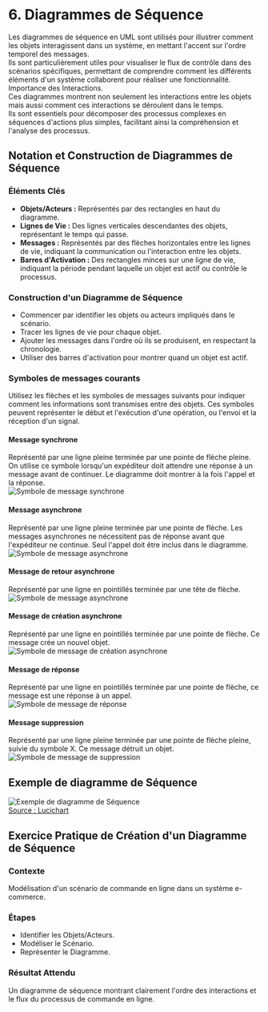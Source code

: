 # 6. Diagrammes de Séquence
Les diagrammes de séquence en UML sont utilisés pour illustrer comment les objets interagissent dans un système, en mettant l'accent sur l'ordre temporel des messages.  
Ils sont particulièrement utiles pour visualiser le flux de contrôle dans des scénarios spécifiques, permettant de comprendre comment les différents éléments d'un système collaborent pour réaliser une fonctionnalité.
Importance des Interactions.  
Ces diagrammes montrent non seulement les interactions entre les objets mais aussi comment ces interactions se déroulent dans le temps.  
Ils sont essentiels pour décomposer des processus complexes en séquences d'actions plus simples, facilitant ainsi la compréhension et l'analyse des processus.

## Notation et Construction de Diagrammes de Séquence

### Éléments Clés
- **Objets/Acteurs :** Représentés par des rectangles en haut du diagramme.
- **Lignes de Vie :** Des lignes verticales descendantes des objets, représentant le temps qui passe.
- **Messages :** Représentés par des flèches horizontales entre les lignes de vie, indiquant la communication ou l'interaction entre les objets.
- **Barres d'Activation :** Des rectangles minces sur une ligne de vie, indiquant la période pendant laquelle un objet est actif ou contrôle le processus.

### Construction d'un Diagramme de Séquence
- Commencer par identifier les objets ou acteurs impliqués dans le scénario.
- Tracer les lignes de vie pour chaque objet.
- Ajouter les messages dans l'ordre où ils se produisent, en respectant la chronologie.
- Utiliser des barres d'activation pour montrer quand un objet est actif.

### Symboles de messages courants
Utilisez les flèches et les symboles de messages suivants pour indiquer comment les informations sont transmises entre des objets. Ces symboles peuvent représenter le début et l'exécution d'une opération, ou l'envoi et la réception d'un signal.  

#### Message synchrone
Représenté par une ligne pleine terminée par une pointe de flèche pleine. On utilise ce symbole lorsqu'un expéditeur doit attendre une réponse à un message avant de continuer. Le diagramme doit montrer à la fois l'appel et la réponse.  
![Symbole de message synchrone](img/05a_symbole_message_synchrone.png)

#### Message asynchrone
Représenté par une ligne pleine terminée par une pointe de flèche. Les messages asynchrones ne nécessitent pas de réponse avant que l'expéditeur ne continue. Seul l'appel doit être inclus dans le diagramme.  
![Symbole de message asynchrone](img/05b_symbole_message_asynchrone.png)

#### Message de retour asynchrone
Représenté par une ligne en pointillés terminée par une tête de flèche.  
![Symbole de message asynchrone](img/05c_symbole_message_retour_asynchrone.png)

#### Message de création asynchrone
Représenté par une ligne en pointillés terminée par une pointe de flèche. Ce message crée un nouvel objet.  
![Symbole de message de création asynchrone](img/05d_symbole_message_creation_asynchrone.png)

#### Message de réponse
Représenté par une ligne en pointillés terminée par une pointe de flèche, ce message est une réponse à un appel.  
![Symbole de message de réponse](img/05e_symbole_message_reponse.png)

#### Message suppression
Représenté par une ligne pleine terminée par une pointe de flèche pleine, suivie du symbole X. Ce message détruit un objet.  
![Symbole de message de suppression](img/05f_symbole_message_suppression.png)


## Exemple de diagramme de Séquence
![Exemple de diagramme de Séquence](img/05g_exemple.png)  
[Source : Lucichart](https://www.lucidchart.com/pages/fr/diagramme-de-sequence-uml)

## Exercice Pratique de Création d'un Diagramme de Séquence

### Contexte
Modélisation d'un scénario de commande en ligne dans un système e-commerce.

### Étapes
- Identifier les Objets/Acteurs.
- Modéliser le Scénario.
- Représenter le Diagramme.

### Résultat Attendu
Un diagramme de séquence montrant clairement l'ordre des interactions et le flux du processus de commande en ligne.